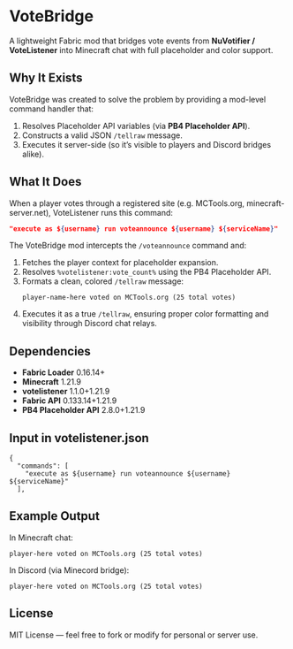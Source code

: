 # VoteBridge

A lightweight Fabric mod that bridges vote events from **NuVotifier / VoteListener** into Minecraft chat with full placeholder and color support.

## Why It Exists

VoteBridge was created to solve the problem by providing a mod-level command handler that:
1. Resolves Placeholder API variables (via **PB4 Placeholder API**).
2. Constructs a valid JSON `/tellraw` message.
3. Executes it server-side (so it’s visible to players and Discord bridges alike).

## What It Does

When a player votes through a registered site (e.g. MCTools.org, minecraft-server.net), VoteListener runs this command:

```json
"execute as ${username} run voteannounce ${username} ${serviceName}"
```

The VoteBridge mod intercepts the `/voteannounce` command and:
1. Fetches the player context for placeholder expansion.
2. Resolves `%votelistener:vote_count%` using the PB4 Placeholder API.
3. Formats a clean, colored `/tellraw` message:
   ```
   player-name-here voted on MCTools.org (25 total votes)
   ```
4. Executes it as a true `/tellraw`, ensuring proper color formatting and visibility through Discord chat relays.

## Dependencies

- **Fabric Loader** 0.16.14+
- **Minecraft** 1.21.9
- **votelistener** 1.1.0+1.21.9
- **Fabric API** 0.133.14+1.21.9
- **PB4 Placeholder API** 2.8.0+1.21.9

## Input in votelistener.json
```
{
  "commands": [
    "execute as ${username} run voteannounce ${username} ${serviceName}"
  ],

```

## Example Output

In Minecraft chat:
```
player-here voted on MCTools.org (25 total votes)
```

In Discord (via Minecord bridge):
```
player-here voted on MCTools.org (25 total votes)
```
## License

MIT License — feel free to fork or modify for personal or server use.
